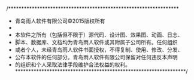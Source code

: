 
/*****************************************************************
 * 青岛雨人软件有限公司©2015版权所有
 *
 * 本软件之所有（包括但不限于）源代码、设计图、效果图、动画、日志、
 * 脚本、数据库、文档均为青岛雨人软件或其附属子公司所有。任何组织
 * 或者个人，未经青岛雨人软件书面授权，不得复制、使用、修改、分发、
 * 公布本软件的任何部分。青岛雨人软件有限公司保留对任何违反本声明
 * 的组织和个人采取法律手段维护合法权益的权利。
 *****************************************************************/